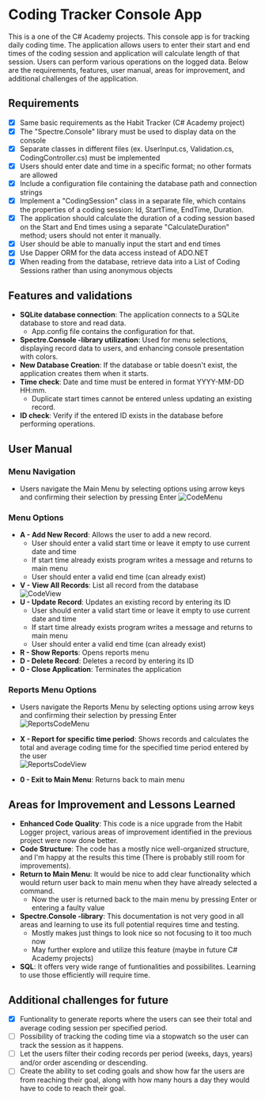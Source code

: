 # Coding Tracker Console App

This is a one of the C# Academy projects. This console app is for tracking daily
coding time. The application allows users to enter their start and end times of
the coding session and application will calculate length of that session. Users
can perform various operations on the logged data. Below are the requirements,
features, user manual, areas for improvement, and additional challenges of
the application.

## Requirements

- [x] Same basic requirements as the Habit Tracker (C# Academy project)
- [x] The "Spectre.Console" library must be used to display data on the console
- [x] Separate classes in different files (ex. UserInput.cs, Validation.cs, CodingController.cs)
      must be implemented
- [x] Users should enter date and time in a specific format; no other formats
      are allowed
- [x] Include a configuration file containing the database path and connection strings
- [x] Implement a "CodingSession" class in a separate file, which contains the
      properties of a coding session: Id, StartTime, EndTime, Duration.
- [x] The application should calculate the duration of a coding session based
      on the Start and End times using a separate "CalculateDuration" method;
      users should not enter it manually.
- [x] User should be able to manually input the start and end times
- [x] Use Dapper ORM for the data access instead of ADO.NET
- [x] When reading from the database, retrieve data into a List of Coding
      Sessions rather than using anonymous objects

## Features and validations

- **SQLite database connection**: The application connects to a SQLite database
  to store and read data.
  - App.config file contains the configuration for that.
- **Spectre.Console -library utilization**: Used for menu selections, displaying
  record data to users, and enhancing console presentation with colors.
- **New Database Creation**: If the database or table doesn't exist, the application
  creates them when it starts.
- **Time check**: Date and time must be entered in format YYYY-MM-DD HH:mm.
  - Duplicate start times cannot be entered unless updating an existing record.
- **ID check**: Verify if the entered ID exists in the database before
  performing operations.
  
## User Manual

### Menu Navigation

- Users navigate the Main Menu by selecting options using arrow keys and
  confirming their selection by pressing Enter
  ![CodeMenu](https://github.com/HopelessCoding/learning/assets/161690352/08399f8e-ef48-4fa1-9f12-8a3ea03d509a)

### Menu Options

- **A - Add New Record**: Allows the user to add a new record.
  - User should enter a valid start time or leave it empty to use current
    date and time
  - If start time already exists program writes a message and returns to main menu
  - User should enter a valid end time (can already exist)
- **V - View All Records**: List all record from the database  
  ![CodeView](https://github.com/HopelessCoding/learning/assets/161690352/5b025667-ea95-4054-92c7-2ce2df3dc6a4)
- **U - Update Record**: Updates an existing record by entering its ID
  - User should enter a valid start time or leave it empty to use current date
    and time
  - If start time already exists program writes a message and returns to main menu
  - User should enter a valid end time (can already exist)
- **R - Show Reports**: Opens reports menu
- **D - Delete Record**: Deletes a record by entering its ID
- **0 - Close Application**: Terminates the application

### Reports Menu Options

- Users navigate the Reports Menu by selecting options using arrow keys and
  confirming their selection by pressing Enter  
![ReportsCodeMenu](https://github.com/HopelessCoding/learning/assets/161690352/4a2cf916-1b25-411c-a603-c2a1be010834)

- **X - Report for specific time period**: Shows records and calculates the total
  and average coding time for the specified time period entered by the user  
  ![ReportsCodeView](https://github.com/HopelessCoding/learning/assets/161690352/2c310f1a-f630-4dcf-9c07-05ee2531dc13)
- **0 - Exit to Main Menu**: Returns back to main menu

## Areas for Improvement and Lessons Learned

- **Enhanced Code Quality**: This code is a nice upgrade from the Habit Logger project,
  various areas of improvement identified in the previous project were now done better.
- **Code Structure**: The code has a mostly nice well-organized structure, and
  I'm happy at the results this time (There is probably still room for improvements).
- **Return to Main Menu**: It would be nice to add clear functionality which
  would return user back to main menu when they have already selected a command.
  - Now the user is returned back to the main menu by pressing Enter or entering
    a faulty value
- **Spectre.Console -library**: This documentation is not very good in all areas
  and learning to use its full potential requires time and testing.
  - Mostly makes just things to look nice so not focusing to it too much now
  - May further explore and utilize this feature (maybe in future C# Academy projects)
- **SQL**: It offers very wide range of funtionalities and possibilites.
  Learning to use those efficiently will require time.

## Additional challenges for future

- [x] Funtionality to generate reports where the users can see their total and average
      coding session per specified period.
- [ ] Possibility of tracking the coding time via a stopwatch so the user can track
      the session as it happens.
- [ ] Let the users filter their coding records per period (weeks, days, years) and/or
      order ascending or descending.
- [ ] Create the ability to set coding goals and show how far the users are from
      reaching their goal, along with how many hours a day they would have to
      code to reach their goal.
